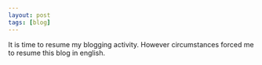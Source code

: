 ```yaml
---
layout: post
tags: [blog]
---
```

It is time to resume my blogging activity. However circumstances
forced me to resume this blog in english.
